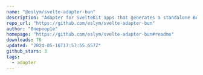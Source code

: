 ```yaml
---
name: "@eslym/svelte-adapter-bun"
description: "Adapter for SvelteKit apps that generates a standalone Bun.js server."
repo_url: "https://github.com/eslym/svelte-adapter-bun"
author: "0nepeop1e"
homepage: "https://github.com/eslym/svelte-adapter-bun#readme"
downloads: 76
updated: "2024-05-16T17:57:55.657Z"
github_stars: 3
tags: 
  - adapter
---
```

